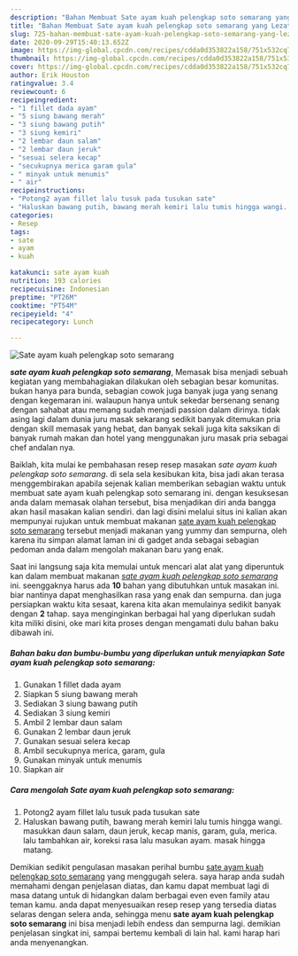 ```yaml
---
description: "Bahan Membuat Sate ayam kuah pelengkap soto semarang yang Lezat"
title: "Bahan Membuat Sate ayam kuah pelengkap soto semarang yang Lezat"
slug: 725-bahan-membuat-sate-ayam-kuah-pelengkap-soto-semarang-yang-lezat
date: 2020-09-29T15:40:13.652Z
image: https://img-global.cpcdn.com/recipes/cdda0d353822a158/751x532cq70/sate-ayam-kuah-pelengkap-soto-semarang-foto-resep-utama.jpg
thumbnail: https://img-global.cpcdn.com/recipes/cdda0d353822a158/751x532cq70/sate-ayam-kuah-pelengkap-soto-semarang-foto-resep-utama.jpg
cover: https://img-global.cpcdn.com/recipes/cdda0d353822a158/751x532cq70/sate-ayam-kuah-pelengkap-soto-semarang-foto-resep-utama.jpg
author: Erik Houston
ratingvalue: 3.4
reviewcount: 6
recipeingredient:
- "1 fillet dada ayam"
- "5 siung bawang merah"
- "3 siung bawang putih"
- "3 siung kemiri"
- "2 lembar daun salam"
- "2 lembar daun jeruk"
- "sesuai selera kecap"
- "secukupnya merica garam gula"
- " minyak untuk menumis"
- " air"
recipeinstructions:
- "Potong2 ayam fillet lalu tusuk pada tusukan sate"
- "Haluskan bawang putih, bawang merah kemiri lalu tumis hingga wangi. masukkan daun salam, daun jeruk, kecap manis, garam, gula, merica. lalu tambahkan air, koreksi rasa lalu masukan ayam. masak hingga matang."
categories:
- Resep
tags:
- sate
- ayam
- kuah

katakunci: sate ayam kuah 
nutrition: 193 calories
recipecuisine: Indonesian
preptime: "PT26M"
cooktime: "PT54M"
recipeyield: "4"
recipecategory: Lunch

---
```



![Sate ayam kuah pelengkap soto semarang](https://img-global.cpcdn.com/recipes/cdda0d353822a158/751x532cq70/sate-ayam-kuah-pelengkap-soto-semarang-foto-resep-utama.jpg)

<b><i>sate ayam kuah pelengkap soto semarang</i></b>, Memasak bisa menjadi sebuah kegiatan yang membahagiakan dilakukan oleh sebagian besar komunitas. bukan hanya para bunda, sebagian cowok juga banyak juga yang senang dengan kegemaran ini. walaupun hanya untuk sekedar bersenang senang dengan sahabat atau memang sudah menjadi passion dalam dirinya. tidak asing lagi dalam dunia juru masak sekarang sedikit banyak ditemukan pria dengan skill memasak yang hebat, dan banyak sekali juga kita saksikan di banyak rumah makan dan hotel yang menggunakan juru masak pria sebagai chef andalan nya.

Baiklah, kita mulai ke pembahasan resep resep masakan <i>sate ayam kuah pelengkap soto semarang</i>. di sela sela kesibukan kita, bisa jadi akan terasa menggembirakan apabila sejenak kalian memberikan sebagian waktu untuk membuat sate ayam kuah pelengkap soto semarang ini. dengan kesuksesan anda dalam memasak olahan tersebut, bisa menjadikan diri anda bangga akan hasil masakan kalian sendiri. dan lagi disini melalui situs ini kalian akan mempunyai rujukan untuk membuat makanan <u>sate ayam kuah pelengkap soto semarang</u> tersebut menjadi makanan yang yummy dan sempurna, oleh karena itu simpan alamat laman ini di gadget anda sebagai sebagian pedoman anda dalam mengolah makanan baru yang enak.




Saat ini langsung saja kita memulai untuk mencari alat alat yang diperuntuk kan dalam membuat makanan <u><i>sate ayam kuah pelengkap soto semarang</i></u> ini. seenggaknya harus ada <b>10</b> bahan yang dibutuhkan untuk masakan ini. biar nantinya dapat menghasilkan rasa yang enak dan sempurna. dan juga persiapkan waktu kita sesaat, karena kita akan memulainya sedikit banyak dengan <b>2</b> tahap. saya menginginkan berbagai hal yang diperlukan sudah kita miliki disini, oke mari kita proses dengan mengamati dulu bahan baku dibawah ini.

<!--inarticleads1-->

##### Bahan baku dan bumbu-bumbu yang diperlukan untuk menyiapkan Sate ayam kuah pelengkap soto semarang:

1. Gunakan 1 fillet dada ayam
1. Siapkan 5 siung bawang merah
1. Sediakan 3 siung bawang putih
1. Sediakan 3 siung kemiri
1. Ambil 2 lembar daun salam
1. Gunakan 2 lembar daun jeruk
1. Gunakan sesuai selera kecap
1. Ambil secukupnya merica, garam, gula
1. Gunakan  minyak untuk menumis
1. Siapkan  air




<!--inarticleads2-->

##### Cara mengolah Sate ayam kuah pelengkap soto semarang:

1. Potong2 ayam fillet lalu tusuk pada tusukan sate
1. Haluskan bawang putih, bawang merah kemiri lalu tumis hingga wangi. masukkan daun salam, daun jeruk, kecap manis, garam, gula, merica. lalu tambahkan air, koreksi rasa lalu masukan ayam. masak hingga matang.




Demikian sedikit pengulasan masakan perihal bumbu <u>sate ayam kuah pelengkap soto semarang</u> yang menggugah selera. saya harap anda sudah memahami dengan penjelasan diatas, dan kamu dapat membuat lagi di masa datang untuk di hidangkan dalam berbagai even even family atau teman kamu. anda dapat menyesuaikan resep resep yang tersedia diatas selaras dengan selera anda, sehingga menu <b>sate ayam kuah pelengkap soto semarang</b> ini bisa menjadi lebih endess dan sempurna lagi. demikian penjelasan singkat ini, sampai bertemu kembali di lain hal. kami harap hari anda menyenangkan.
